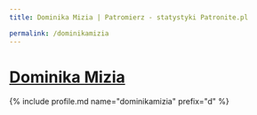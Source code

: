 ```yaml
---
title: Dominika Mizia | Patromierz - statystyki Patronite.pl

permalink: /dominikamizia
---
```


# [Dominika Mizia](https://patronite.pl/dominikamizia)

{% include profile.md name="dominikamizia" prefix="d" %}
